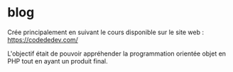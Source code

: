 # blog

Crée principalement en suivant le cours disponible sur le site web : https://codededev.com/

L'objectif était de pouvoir appréhender la programmation orientée objet en PHP tout en ayant un produit final.
